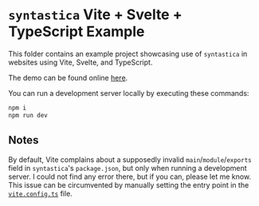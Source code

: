 # `syntastica` Vite + Svelte + TypeScript Example

This folder contains an example project showcasing use of `syntastica` in
websites using Vite, Svelte, and TypeScript.

The demo can be found online
[here](https://rubixdev.github.io/syntastica/demos/vite/).

You can run a development server locally by executing these commands:

```bash
npm i
npm run dev
```

## Notes

By default, Vite complains about a supposedly invalid `main`/`module`/`exports`
field in `syntastica`'s `package.json`, but only when running a development
server. I could not find any error there, but if you can, please let me know.
This issue can be circumvented by manually setting the entry point in the
[`vite.config.ts`](./vite.config.ts) file.

